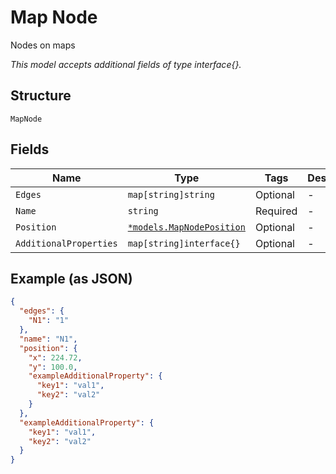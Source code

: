 
# Map Node

Nodes on maps

*This model accepts additional fields of type interface{}.*

## Structure

`MapNode`

## Fields

| Name | Type | Tags | Description |
|  --- | --- | --- | --- |
| `Edges` | `map[string]string` | Optional | - |
| `Name` | `string` | Required | - |
| `Position` | [`*models.MapNodePosition`](../../doc/models/map-node-position.md) | Optional | - |
| `AdditionalProperties` | `map[string]interface{}` | Optional | - |

## Example (as JSON)

```json
{
  "edges": {
    "N1": "1"
  },
  "name": "N1",
  "position": {
    "x": 224.72,
    "y": 100.0,
    "exampleAdditionalProperty": {
      "key1": "val1",
      "key2": "val2"
    }
  },
  "exampleAdditionalProperty": {
    "key1": "val1",
    "key2": "val2"
  }
}
```

